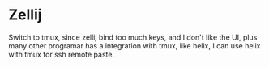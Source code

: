 # Zellij

Switch to tmux, since zellij bind too much keys, and I don't like the UI, plus
many other programar has a integration with tmux, like helix, I can use helix
with tmux for ssh remote paste.
